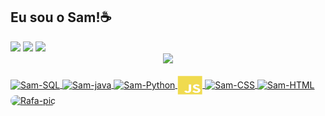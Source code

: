 ## Eu sou o Sam!☕


<div> 
    <a href="https://www.instagram.com/mueelkk/" target="_blank"><img src="https://img.shields.io/badge/-Instagram-%23E4405F?style=for-the-badge&logo=instagram&logoColor=white" target="_blank"></a>
  <a href = "mailto:samuelamorim811@gmail.com"><img src="https://img.shields.io/badge/-Gmail-%23333?style=for-the-badge&logo=gmail&logoColor=white" target="_blank"></a>
  <a href="https://www.linkedin.com/in/samuel-amorim-0a69241b6/" target="_blank"><img src="https://img.shields.io/badge/-LinkedIn-%230077B5?style=for-the-badge&logo=linkedin&logoColor=white" target="_blank"></a> 
</div>


<div align="center">
  <a href="https://github.com/samamorim">
  <img height="180em" src="https://github-readme-stats.vercel.app/api?username=SamAmorim&show_icons=true&theme=darcula&include_all_commits=true&count_private=true"/>
</div>


<div style="display: inline_block"><br>
  
  <img align="center" alt="Sam-SQL" height="30" width="40" src="https://cdn.jsdelivr.net/gh/devicons/devicon/icons/mysql/mysql-original.svg">
  <img align="center" alt="Sam-java" height="30" width="40" src="https://cdn.jsdelivr.net/gh/devicons/devicon/icons/java/java-plain.svg">
  <img align="center" alt="Sam-Python" height="30" width="40" src="https://cdn.jsdelivr.net/gh/devicons/devicon/icons/python/python-plain.svg">
  <img align="center" alt="Sam-Js" height="30" width="40" src="https://raw.githubusercontent.com/devicons/devicon/master/icons/javascript/javascript-plain.svg">
  <img align="center" alt="Sam-CSS" height="30" width="40" src="https://cdn.jsdelivr.net/gh/devicons/devicon/icons/css3/css3-plain.svg">
  <img align="center" alt="Sam-HTML" height="30" width="40" src="https://cdn.jsdelivr.net/gh/devicons/devicon/icons/html5/html5-plain.svg">

  
  <img align="center" alt="Rafa-pic" height="150" style="border-radius:100px;" src="https://yt3.ggpht.com/lnxiuMFNzMo0hvR06L85m4QEbk4T6RVrBvUfaax99bgGgfG10tntExoTHkEyoeKte0uzgMuv=s600-c-k-c0x00ffffff-no-rj-rp-mo?width=676&height=676">
</div>
  
  
  ##
          

  


  
